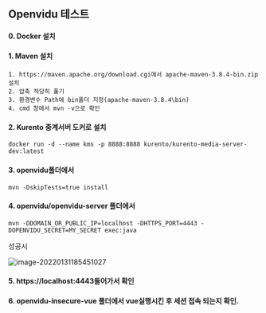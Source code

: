 ## Openvidu 테스트

#### 0. Docker 설치

#### 1. Maven 설치

```
1. https://maven.apache.org/download.cgi에서 apache-maven-3.8.4-bin.zip설치
2. 압축 적당히 풀기
3. 환경변수 Path에 bin폴더 지정(apache-maven-3.8.4\bin)
4. cmd 창에서 mvn -v으로 확인
```

#### 2. Kurento 중계서버 도커로 설치

```
docker run -d --name kms -p 8888:8888 kurento/kurento-media-server-dev:latest
```

#### 3. openvidu폴더에서

```
mvn -DskipTests=true install
```

#### 4. openvidu/openvidu-server 폴더에서

```
mvn -DDOMAIN_OR_PUBLIC_IP=localhost -DHTTPS_PORT=4443 -DOPENVIDU_SECRET=MY_SECRET exec:java
```

성공시

![image-20220131185451027](C:\Users\multicampus\AppData\Roaming\Typora\typora-user-images\image-20220131185451027.png)



#### 5. https://localhost:4443들어가서 확인

#### 6. openvidu-insecure-vue 폴더에서 vue실행시킨 후 세션 접속 되는지 확인.

